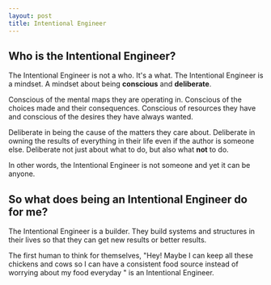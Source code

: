 ```yaml
---
layout: post
title: Intentional Engineer
---
```


## Who is the Intentional Engineer?
The Intentional Engineer is not a who. It's a what. The Intentional Engineer is a mindset. A mindset about being **conscious** and **deliberate**.

Conscious of the mental maps they are operating in. Conscious of the choices made and their consequences. Conscious of resources they have and conscious of the desires they have always wanted.

Deliberate in being the cause of the matters they care about. Deliberate in owning the results of everything in their life even if the author is someone else. Deliberate not just about what to do, but also what **not** to do.

In other words, the Intentional Engineer is not someone and yet it can be anyone.

## So what does being an Intentional Engineer do for me?

The Intentional Engineer is a builder. They build systems and structures in their lives so that they can get new results or better results.

The first human to think for themselves, "Hey! Maybe I can keep all these chickens and cows so I can have a consistent food source instead of worrying about my food everyday " is an Intentional Engineer.

